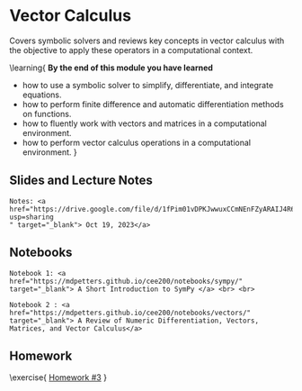 
# Vector Calculus

Covers symbolic solvers and reviews key concepts in vector calculus with the objective to apply these operators in a computational context.  

\learning{
**By the end of this module you have learned**
- how to use a symbolic solver to simplify, differentiate, and integrate equations. 
- how to perform finite difference and automatic differentiation methods on functions.
- how to fluently work with vectors and matrices in a computational environment.
- how to perform vector calculus operations in a computational environment.
}

## Slides and Lecture Notes

~~~
Notes: <a href="https://drive.google.com/file/d/1fPim01vDPKJwwuxCCmNEnFZyARAIJ4R6/view?usp=sharing
" target="_blank"> Oct 19, 2023</a>
~~~


## Notebooks

~~~
Notebook 1: <a href="https://mdpetters.github.io/cee200/notebooks/sympy/" target="_blank"> A Short Introduction to SymPy </a> <br> <br>

Notebook 2 : <a href="https://mdpetters.github.io/cee200/notebooks/vectors/" target="_blank"> A Review of Numeric Differentiation, Vectors, Matrices, and Vector Calculus</a>
~~~


## Homework

\exercise{
[Homework #3](https://classroom.github.com/a/-foQ3yX-) 
}
